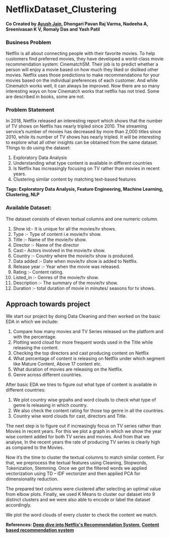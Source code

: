 # NetflixDataset_Clustering
#### Co Created by [Ayush Jain](https://www.linkedin.com/in/ayush-jain-290b5a141/), Dhongari Pavan Raj Varma, Nadeeha A, Sreenivasan K V, Romaly Das and Yash Patil
<h3> Business Problem </h3>
Netflix is all about connecting people with their favorite movies. To help customers find preferred movies, they have developed a world-class movie recommendation system: CinematchSM. Their job is to predict whether a person will enjoy a movie based on how much they liked or disliked other movies. Netflix uses those predictions to make recommendations for your movies based on the individual preferences of each customer. And while Cinematch works well, it can always be improved. Now there are so many interesting ways on how Cinematch works that netflix has not tried. Some are described in books, some are not. 

<h3> Problem Statement </h3> 
In 2018, Netflix released an interesting report which shows that the number of TV shows on Netflix has nearly tripled since 2010. The streaming service’s number of movies has decreased by more than 2,000 titles since 2010, while its number of TV shows has nearly tripled. It will be interesting to explore what all other insights can be obtained from the same dataset. Things to do using the dataset: 

1. Exploratory Data Analysis
2. Understanding what type content is available in different countries
3. Is Netflix has increasingly focusing on TV rather than movies in recent years.
4. Clustering similar content by matching text-based features

<b> Tags: Exploratory Data Analysis, Feature Engineering, Machine Learning, Clustering, NLP </b> 

<h3> Available Dataset: </h3>
The dataset consists of  eleven  textual columns and one numeric column.

1. Show id:- It is unique for all the movies/tv shows.
2. Type :- Type of content i.e movie/tv show.
3. Title :- Name of the movie/tv show.
4. Director :- Name of the director
5. Cast:- Actors involved in the movie/tv show.
6. Country :- Country where the movie/tv show is produced.
7. Data added :- Date when movie/tv show is added to Netflix.
8. Release year :- Year when the movie was released.
9. Rating :- Content rating.
10. Listed_in :- Genres of the movie/tv show.
11. Description :- The summary of the movie/tv show.
12. Duration :- total duration of movie in minutes/ seasons for tv shows.

## Approach towards project 
We start our project by doing Data Cleaning and then worked on the basic EDA in which we include: 

1. Compare how many movies and TV Series released on the platform and with the percentage. 
2. Plotting word cloud for more frequent words used in the Title while releasing the content. 
3. Checking the top directors and cast producing content on Netflix 
4. What percentage of content is releasing on Netflix under which segment like Mature Content, Above 17 content etc. 
5. What duration of movies are releasing on the Netflix. 
6. Genre across different countries. 


After basic EDA we tries to figure out what type of content is available in different countries: 

1. We plot country wise grpahs and word clouds to check what type of genre Is releasing in which country. 
2. We also check the content rating for those top genre in all the countries.
3. Country wise word clouds for cast, directors and Title. 


The next step is to figure out if increasingly focus on TV series rather than Movies in recent years. For this we plot a graph in which we show the year wise content added for both TV series and movies. And from that we analyse, In the recent years the rate of producing TV series is clearly high as compared to the Movies.

Now it’s the time to cluster the textual columns to match similar content. For that, we preprocess the textual features using Cleaning, Stopwords, Tokenization, Stemming. Once we got the filtered words we applied vectorization using TD – IDF vectorizer and then applied PCA for dimensionality reduction. 

The prepared text columns were clustered after selecting an optimal value from elbow plots. Finally, we used K Means to cluster our dataset into 9 distinct clusters and we were also able to encode or label the dataset accordingly.

We plot the word clouds of every cluster to check the content we match. 

<b> References: [Deep dive into Netflix's Recommendation System](https://towardsdatascience.com/deep-dive-into-netflixs-recommender-system-341806ae3b48), [Content based recommendation system](https://www.offerzen.com/blog/how-to-build-a-content-based-recommender-system-for-your-product)</b>

